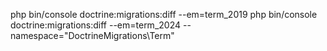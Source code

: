 php bin/console doctrine:migrations:diff --em=term_2019
php bin/console doctrine:migrations:diff --em=term_2024 --namespace="DoctrineMigrations\Term"
